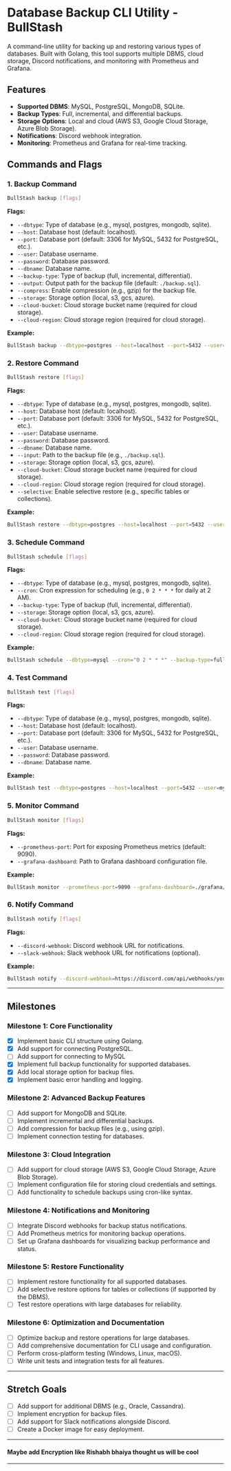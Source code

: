# Database Backup CLI Utility - BullStash

A command-line utility for backing up and restoring various types of databases. Built with Golang, this tool supports multiple DBMS, cloud storage, Discord notifications, and monitoring with Prometheus and Grafana.

## Features
- **Supported DBMS**: MySQL, PostgreSQL, MongoDB, SQLite.
- **Backup Types**: Full, incremental, and differential backups.
- **Storage Options**: Local and cloud (AWS S3, Google Cloud Storage, Azure Blob Storage).
- **Notifications**: Discord webhook integration.
- **Monitoring**: Prometheus and Grafana for real-time tracking.

## Commands and Flags
### 1. Backup Command
```bash
BullStash backup [flags]
```
**Flags:**
- `--dbtype`: Type of database (e.g., mysql, postgres, mongodb, sqlite).
- `--host`: Database host (default: localhost).
- `--port`: Database port (default: 3306 for MySQL, 5432 for PostgreSQL, etc.).
- `--user`: Database username.
- `--password`: Database password.
- `--dbname`: Database name.
- `--backup-type`: Type of backup (full, incremental, differential).
- `--output`: Output path for the backup file (default: `./backup.sql`).
- `--compress`: Enable compression (e.g., gzip) for the backup file.
- `--storage`: Storage option (local, s3, gcs, azure).
- `--cloud-bucket`: Cloud storage bucket name (required for cloud storage).
- `--cloud-region`: Cloud storage region (required for cloud storage).

**Example:**
```bash
BullStash backup --dbtype=postgres --host=localhost --port=5432 --user=myuser --password=mypassword --dbname=mydb --backup-type=full --output=./backup.sql --compress --storage=s3 --cloud-bucket=mybucket --cloud-region=us-east-1
```

### 2. Restore Command
```bash
BullStash restore [flags]
```
**Flags:**
- `--dbtype`: Type of database (e.g., mysql, postgres, mongodb, sqlite).
- `--host`: Database host (default: localhost).
- `--port`: Database port (default: 3306 for MySQL, 5432 for PostgreSQL, etc.).
- `--user`: Database username.
- `--password`: Database password.
- `--dbname`: Database name.
- `--input`: Path to the backup file (e.g., `./backup.sql`).
- `--storage`: Storage option (local, s3, gcs, azure).
- `--cloud-bucket`: Cloud storage bucket name (required for cloud storage).
- `--cloud-region`: Cloud storage region (required for cloud storage).
- `--selective`: Enable selective restore (e.g., specific tables or collections).

**Example:**
```bash
BullStash restore --dbtype=postgres --host=localhost --port=5432 --user=myuser --password=mypassword --dbname=mydb --input=./backup.sql --storage=s3 --cloud-bucket=mybucket --cloud-region=us-east-1
```

### 3. Schedule Command
```bash
BullStash schedule [flags]
```
**Flags:**
- `--dbtype`: Type of database (e.g., mysql, postgres, mongodb, sqlite).
- `--cron`: Cron expression for scheduling (e.g., `0 2 * * *` for daily at 2 AM).
- `--backup-type`: Type of backup (full, incremental, differential).
- `--storage`: Storage option (local, s3, gcs, azure).
- `--cloud-bucket`: Cloud storage bucket name (required for cloud storage).
- `--cloud-region`: Cloud storage region (required for cloud storage).

**Example:**
```bash
BullStash schedule --dbtype=mysql --cron="0 2 * * *" --backup-type=full --storage=s3 --cloud-bucket=mybucket --cloud-region=us-east-1
```

### 4. Test Command
```bash
BullStash test [flags]
```
**Flags:**
- `--dbtype`: Type of database (e.g., mysql, postgres, mongodb, sqlite).
- `--host`: Database host (default: localhost).
- `--port`: Database port (default: 3306 for MySQL, 5432 for PostgreSQL, etc.).
- `--user`: Database username.
- `--password`: Database password.
- `--dbname`: Database name.

**Example:**
```bash
BullStash test --dbtype=postgres --host=localhost --port=5432 --user=myuser --password=mypassword --dbname=mydb
```

### 5. Monitor Command
```bash
BullStash monitor [flags]
```
**Flags:**
- `--prometheus-port`: Port for exposing Prometheus metrics (default: 9090).
- `--grafana-dashboard`: Path to Grafana dashboard configuration file.

**Example:**
```bash
BullStash monitor --prometheus-port=9090 --grafana-dashboard=./grafana/dashboard.json
```

### 6. Notify Command
```bash
BullStash notify [flags]
```
**Flags:**
- `--discord-webhook`: Discord webhook URL for notifications.
- `--slack-webhook`: Slack webhook URL for notifications (optional).

**Example:**
```bash
BullStash notify --discord-webhook=https://discord.com/api/webhooks/your-webhook-url
```

---

## Milestones

### **Milestone 1: Core Functionality**
- [X] Implement basic CLI structure using Golang.
- [X] Add support for connecting PostgreSQL.
- [ ] Add support for connecting to MySQL
- [X] Implement full backup functionality for supported databases.
- [X] Add local storage option for backup files.
- [X] Implement basic error handling and logging.

### **Milestone 2: Advanced Backup Features**
- [ ] Add support for MongoDB and SQLite.
- [ ] Implement incremental and differential backups.
- [ ] Add compression for backup files (e.g., using gzip).
- [ ] Implement connection testing for databases.

### **Milestone 3: Cloud Integration**
- [ ] Add support for cloud storage (AWS S3, Google Cloud Storage, Azure Blob Storage).
- [ ] Implement configuration file for storing cloud credentials and settings.
- [ ] Add functionality to schedule backups using cron-like syntax.

### **Milestone 4: Notifications and Monitoring**
- [ ] Integrate Discord webhooks for backup status notifications.
- [ ] Add Prometheus metrics for monitoring backup operations.
- [ ] Set up Grafana dashboards for visualizing backup performance and status.

### **Milestone 5: Restore Functionality**
- [ ] Implement restore functionality for all supported databases.
- [ ] Add selective restore options for tables or collections (if supported by the DBMS).
- [ ] Test restore operations with large databases for reliability.

### **Milestone 6: Optimization and Documentation**
- [ ] Optimize backup and restore operations for large databases.
- [ ] Add comprehensive documentation for CLI usage and configuration.
- [ ] Perform cross-platform testing (Windows, Linux, macOS).
- [ ] Write unit tests and integration tests for all features.

---

## Stretch Goals
- [ ] Add support for additional DBMS (e.g., Oracle, Cassandra).
- [ ] Implement encryption for backup files.
- [ ] Add support for Slack notifications alongside Discord.
- [ ] Create a Docker image for easy deployment.

---

#### Maybe add Encryption like Rishabh bhaiya thought us will be cool 

---